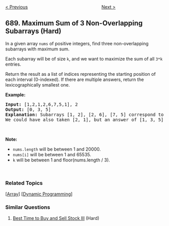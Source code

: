 <!--|This file generated by command(leetcode description); DO NOT EDIT.    |-->
<!--+----------------------------------------------------------------------+-->
<!--|@author    openset <openset.wang@gmail.com>                           |-->
<!--|@link      https://github.com/openset                                 |-->
<!--|@home      https://github.com/openset/leetcode                        |-->
<!--+----------------------------------------------------------------------+-->

[< Previous](https://github.com/openset/leetcode/tree/master/problems/knight-probability-in-chessboard "Knight Probability in Chessboard")
　　　　　　　　　　　　　　　　
[Next >](https://github.com/openset/leetcode/tree/master/problems/employee-importance "Employee Importance")

## 689. Maximum Sum of 3 Non-Overlapping Subarrays (Hard)

<p>In a given array <code>nums</code> of positive integers, find three non-overlapping subarrays with maximum sum.</p>

<p>Each subarray will be of size <code>k</code>, and we want to maximize the sum of all <code>3*k</code> entries.</p>

<p>Return the result as a list of indices representing the starting position of each interval (0-indexed). If there are multiple answers, return the lexicographically smallest one.</p>

<p><b>Example:</b></p>

<pre>
<b>Input:</b> [1,2,1,2,6,7,5,1], 2
<b>Output:</b> [0, 3, 5]
<b>Explanation:</b> Subarrays [1, 2], [2, 6], [7, 5] correspond to the starting indices [0, 3, 5].
We could have also taken [2, 1], but an answer of [1, 3, 5] would be lexicographically larger.
</pre>

<p>&nbsp;</p>

<p><b>Note:</b></p>

<ul>
	<li><code>nums.length</code> will be between 1 and 20000.</li>
	<li><code>nums[i]</code> will be between 1 and 65535.</li>
	<li><code>k</code> will be between 1 and floor(nums.length / 3).</li>
</ul>

<p>&nbsp;</p>

### Related Topics
  [[Array](https://github.com/openset/leetcode/tree/master/tag/array/README.md)]
  [[Dynamic Programming](https://github.com/openset/leetcode/tree/master/tag/dynamic-programming/README.md)]

### Similar Questions
  1. [Best Time to Buy and Sell Stock III](https://github.com/openset/leetcode/tree/master/problems/best-time-to-buy-and-sell-stock-iii) (Hard)
